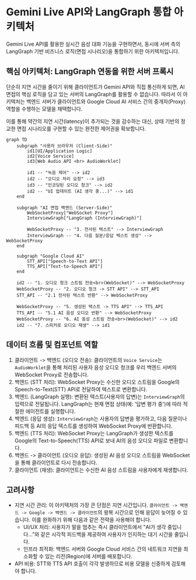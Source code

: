 # Gemini Live API와 LangGraph 통합 아키텍처

Gemini Live API를 활용한 실시간 음성 대화 기능을 구현하면서, 동시에 서버 측의 LangGraph 기반 비즈니스 로직(면접 시나리오)을 통합하기 위한 아키텍처입니다.

## 핵심 아키텍처: LangGraph 연동을 위한 서버 프록시

단순히 지연 시간을 줄이기 위해 클라이언트가 Gemini API와 직접 통신하게 되면, AI 면접의 핵심 로직을 담고 있는 서버의 LangGraph를 활용할 수 없습니다. 따라서 이 아키텍처는 백엔드 서버가 클라이언트와 Google Cloud AI 서비스 간의 중개자(Proxy) 역할을 수행하는 모델을 채택합니다.

이를 통해 약간의 지연 시간(latency)이 추가되는 것을 감수하는 대신, 상태 기반의 정교한 면접 시나리오를 구현할 수 있는 완전한 제어권을 확보합니다.

```mermaid
graph TD
    subgraph "사용자 브라우저 (Client-Side)"
        id1[UI/Application Logic]
        id2[Voice Service]
        id3[Web Audio API <br> AudioWorklet]

        id1 -- "녹음 제어" --> id2
        id2 -- "오디오 처리 요청" --> id3
        id3 -- "인코딩된 오디오 청크" --> id2
        id2 -- "UI 업데이트 (AI 생각 중...)" --> id1
    end

    subgraph "AI 면접 백엔드 (Server-Side)"
        WebSocketProxy["WebSocket Proxy"]
        InterviewGraph["LangGraph (InterviewGraph)"]
        
        WebSocketProxy -- "3. 전사된 텍스트" --> InterviewGraph
        InterviewGraph -- "4. 다음 질문/응답 텍스트 생성" --> WebSocketProxy
    end
    
    subgraph "Google Cloud AI"
        STT_API["Speech-to-Text API"]
        TTS_API["Text-to-Speech API"]
    end

    id2 -- "1. 오디오 청크 스트림 전송<br>(WebSocket)" --> WebSocketProxy
    WebSocketProxy -- "2. 오디오 청크 -> STT API" --> STT_API
    STT_API -- "2.1 전사된 텍스트 반환" --> WebSocketProxy
    
    WebSocketProxy -- "5. 생성된 텍스트 -> TTS API" --> TTS_API
    TTS_API -- "5.1 AI 음성 오디오 반환" --> WebSocketProxy
    WebSocketProxy -- "6. AI 음성 스트림 전송<br>(WebSocket)" --> id2
    id2 -- "7. 스피커로 오디오 재생" --> id1

```

## 데이터 흐름 및 컴포넌트 역할

1.  클라이언트 -> 백엔드 (오디오 전송): 클라이언트의 `Voice Service`는 `AudioWorklet`을 통해 처리된 사용자 음성 오디오 청크를 우리 백엔드 서버의 WebSocket Proxy로 전송합니다.
2.  백엔드 (STT 처리): WebSocket Proxy는 수신한 오디오 스트림을 Google의 Speech-to-Text(STT) API로 전달하여 텍스트로 변환합니다.
3.  백엔드 (LangGraph 실행): 변환된 텍스트(사용자의 답변)는 `InterviewGraph`의 입력으로 전달됩니다. LangGraph는 현재 면접 상태(예: '답변 평가 중')에 따라 적절한 에이전트를 실행합니다.
4.  백엔드 (응답 생성): `InterviewGraph`는 사용자의 답변을 평가하고, 다음 질문이나 피드백 등 AI의 응답 텍스트를 생성하여 WebSocket Proxy에 반환합니다.
5.  백엔드 (TTS 처리): WebSocket Proxy는 LangGraph가 생성한 텍스트를 Google의 Text-to-Speech(TTS) API로 보내 AI의 음성 오디오 파일로 변환합니다.
6.  백엔드 -> 클라이언트 (오디오 응답): 생성된 AI 음성 오디오 스트림을 WebSocket을 통해 클라이언트로 다시 전송합니다.
7.  클라이언트 (재생): 클라이언트는 수신한 AI 음성 스트림을 사용자에게 재생합니다.

## 고려사항

-   지연 시간 관리: 이 아키텍처의 가장 큰 단점은 지연 시간입니다. `클라이언트 -> 백엔드 -> Google -> 백엔드 -> 클라이언트`의 왕복 시간으로 인해 응답이 늦어질 수 있습니다. 이를 완화하기 위해 다음과 같은 전략을 사용해야 합니다.
    -   UI/UX 처리: 사용자가 말을 멈추는 즉시 클라이언트에서 "AI가 생각 중입니다..."와 같은 시각적 피드백을 제공하여 사용자가 인지하는 대기 시간을 줄입니다.
    -   인프라 최적화: 백엔드 서버와 Google Cloud 서비스 간의 네트워크 지연을 최소화할 수 있는 리전(Region)에 서버를 배포합니다.
-   API 비용: STT와 TTS API 호출이 각각 발생하므로 비용 모델을 신중하게 검토해야 합니다.
